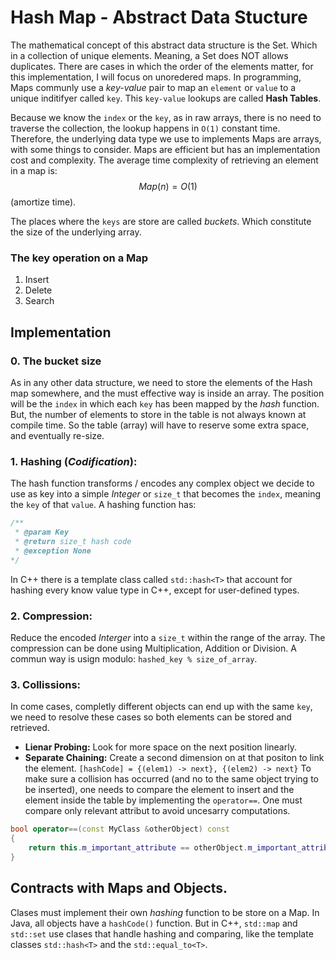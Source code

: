 # Hash Map - Abstract Data Stucture

The mathematical concept of this abstract data structure is the Set. Which in a collection of unique elements. Meaning, a Set does NOT allows duplicates. There are cases in which the order of the elements matter, for this implementation, I will focus on unoredered maps. In programming, Maps communly use a _key-value_ pair to map an `element` or `value` to a unique inditifyer called `key`. This `key-value` lookups are called **Hash Tables**.

Because we know the `index` or the `key`, as in raw arrays, there is no need to traverse the collection, the lookup happens in `O(1)` constant time. Therefore, the underlying data type we use to implements Maps are arrays, with some things to consider. Maps are efficient but has an implementation cost and complexity. The average time complexity of retrieving an element in a map is:
$$ Map(n) = O(1)$$ (amortize time).

The places where the  `keys` are store are called _buckets_. Which constitute the size of the underlying array.

### The key operation on a Map
1. Insert
2. Delete
3. Search

## Implementation
### 0. The bucket size
As in any other data structure, we need to store the elements of the Hash map somewhere, and the must effective way is inside an array. The position will be the `index` in which each `key` has been mapped by the _hash_ function. But, the number of elements to store in the table is not always known at compile time. So the table (array) will have to reserve some extra space, and eventually re-size.

### 1. Hashing (_Codification_): 
The hash function transforms / encodes any complex object we decide to use as key into a simple _Integer_ or `size_t` that becomes the `index`, meaning the `key` of that `value`. A hashing function has:
```C++
/**
 * @param Key
 * @return size_t hash code
 * @exception None
*/
```
In C++ there is a template class called `std::hash<T>` that account for hashing every know value type in C++, except for user-defined types.
### 2. Compression: 
Reduce the encoded _Interger_ into a `size_t` within the range of the array. The compression can be done using Multiplication, Addition or Division. A commun way is usign modulo: `hashed_key % size_of_array`.
### 3. Collissions: 
In come cases, completly different objects can end up with the same `key`, we need to resolve these cases so both elements can be stored and retrieved.
- **Lienar Probing:** Look for more space on the next position linearly.
- **Separate Chaining:** Create a second dimension on at that positon to link the element.
`[hashCode] = {(elem1) -> next}, {(elem2) -> next}`
To make sure a collision has occurred (and no to the same object trying to be inserted), one needs to compare the element to insert and the element inside the table by implementing the `operator==`. One must compare only relevant attribut to avoid uncesarry computations.
```C++
bool operator==(const MyClass &otherObject) const
{
    return this.m_important_attribute == otherObject.m_important_attribute;
}
```

## Contracts with Maps and Objects.

Clases must implement their own _hashing_ function to be store on a Map. In Java, all objects have a `hashCode()` function. But in C++, `std::map` and `std::set` use clases that handle hashing and comparing, like the template classes `std::hash<T>` and the `std::equal_to<T>`.